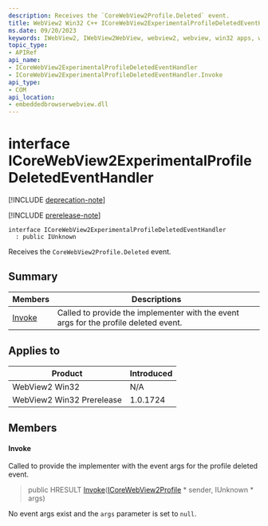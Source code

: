 ```yaml
---
description: Receives the `CoreWebView2Profile.Deleted` event.
title: WebView2 Win32 C++ ICoreWebView2ExperimentalProfileDeletedEventHandler
ms.date: 09/20/2023
keywords: IWebView2, IWebView2WebView, webview2, webview, win32 apps, win32, edge, ICoreWebView2, ICoreWebView2Controller, browser control, edge html, ICoreWebView2ExperimentalProfileDeletedEventHandler
topic_type: 
- APIRef
api_name:
- ICoreWebView2ExperimentalProfileDeletedEventHandler
- ICoreWebView2ExperimentalProfileDeletedEventHandler.Invoke
api_type:
- COM
api_location:
- embeddedbrowserwebview.dll
---
```


# interface ICoreWebView2ExperimentalProfileDeletedEventHandler

[!INCLUDE [deprecation-note](../includes/deprecation-note.md)]

[!INCLUDE [prerelease-note](../includes/prerelease-note.md)]

```
interface ICoreWebView2ExperimentalProfileDeletedEventHandler
  : public IUnknown
```

Receives the `CoreWebView2Profile.Deleted` event.

## Summary

 Members                        | Descriptions
--------------------------------|---------------------------------------------
[Invoke](#invoke) | Called to provide the implementer with the event args for the profile deleted event.

## Applies to

Product                         | Introduced
--------------------------------|---------------------------------------------
WebView2 Win32            |    N/A
WebView2 Win32 Prerelease |    1.0.1724

## Members

#### Invoke

Called to provide the implementer with the event args for the profile deleted event.

> public HRESULT [Invoke](#invoke)([ICoreWebView2Profile](icorewebview2profile.md) * sender, IUnknown * args)

No event args exist and the `args` parameter is set to `null`.

